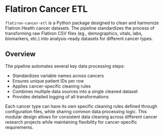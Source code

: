 # Flatiron Cancer ETL

`flatiron-cancer-etl` is a Python package designed to clean and harmonize Flatiron Health cancer datasets. The pipeline standardizes the process of transforming raw Flatiron CSV files (eg., demographics, vitals, labs, biomarkers, etc.) into analysis-ready datasets for different cancer types.

## Overview

The pipeline automates several key data processing steps:
- Standardizes variable names across cancers
- Ensures unique patient IDs per row
- Applies cancer-specific cleaning rules
- Combines multiple data sources into a single cleaned dataset
- Provides detailed logging of all transformations

Each cancer type can have its own specific cleaning rules defined through configuration files, while sharing common data processing logic. This modular design allows for consistent data cleaning across different cancer research projects while maintaining flexibility for cancer-specific requirements.
